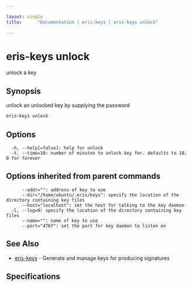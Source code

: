 ```yaml
---

layout: single
title:      "Documentation | eris:keys | eris-keys unlock"

---
```


# eris-keys unlock

unlock a key

## Synopsis

unlock an unlocked key by supplying the password

```bash
eris-keys unlock
```

## Options

```
  -h, --help[=false]: help for unlock
  -t, --time=10: number of minutes to unlock key for. defaults to 10, 0 for forever
```

## Options inherited from parent commands

```
      --addr="": address of key to use
      --dir="/home/ubuntu/.eris/keys": specify the location of the directory containing key files
      --host="localhost": set the host for talking to the key daemon
  -l, --log=0: specify the location of the directory containing key files
      --name="": name of key to use
      --port="4767": set the port for key daemon to listen on
```

## See Also

* [eris-keys](/docs/documentation/keys/latest/eris-keys/)	 - Generate and manage keys for producing signatures

## Specifications


